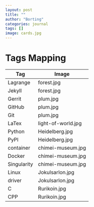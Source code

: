 ```yaml
---
layout: post
title: ""
author: "Borting"
categories: journal
tags: []
image: cards.jpg
---
```


# Tags Mapping

Tag                 | Image
--------------------|--------------------------
Lagrange            | forest.jpg    
Jekyll              | forest.jpg
Gerrit              | plum.jpg
GitHub              | plum.jpg
Git                 | plum.jpg
LaTex               | light-of-world.jpg
Python              | Heidelberg.jpg
PyPI                | Heidelberg.jpg
container           | chimei-museum.jpg
Docker              | chimei-museum.jpg
Singularity         | chimei-museum.jpg
Linux               | Jokulsarlon.jpg
driver              | Jokulsarlon.jpg
C                   | Rurikoin.jpg
CPP                 | Rurikoin.jpg
